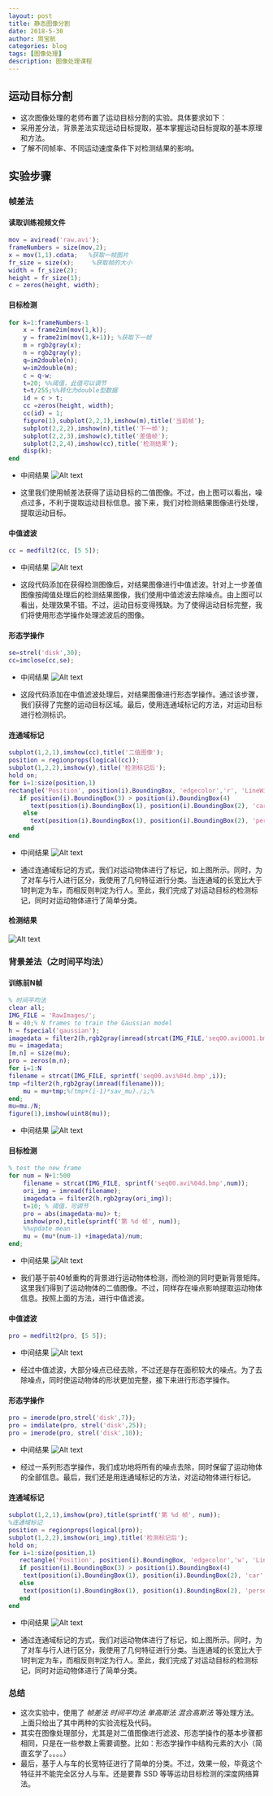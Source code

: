 ```yaml
---
layout: post
title: 静态图像分割
date: 2018-5-30
author: 周宝航
categories: blog
tags: [图像处理]
description: 图像处理课程
---
```


## 运动目标分割
- 这次图像处理的老师布置了运动目标分割的实验。具体要求如下：
- 采用差分法，背景差法实现运动目标提取，基本掌握运动目标提取的基本原理和方法。
- 了解不同帧率、不同运动速度条件下对检测结果的影响。

## 实验步骤

### 帧差法

#### 读取训练视频文件
``` matlab
mov = aviread('raw.avi');
frameNumbers = size(mov,2);
x = mov(1,1).cdata;   %获取一帧图片
fr_size = size(x);     %获取帧的大小
width = fr_size(2);
height = fr_size(1);
c = zeros(height, width);
```

#### 目标检测
``` matlab
for k=1:frameNumbers-1
    x = frame2im(mov(1,k)); 
    y = frame2im(mov(1,k+1)); %获取下一帧
    m = rgb2gray(x);
    n = rgb2gray(y);
    q=im2double(n);
    w=im2double(m);
    c = q-w;
    t=20; %%阈值，此值可以调节
    t=t/255;%%转化为double型数据
    id = c > t;
    cc =zeros(height, width);
    cc(id) = 1;
    figure(1),subplot(2,2,1),imshow(m),title('当前帧');
    subplot(2,2,2),imshow(n),title('下一帧');
    subplot(2,2,3),imshow(c),title('差值帧');
    subplot(2,2,4),imshow(cc),title('检测结果');
    disp(k);
end
```

- 中间结果
![Alt text](/img/2018-05-30-fd_dect.png)

- 这里我们使用帧差法获得了运动目标的二值图像。不过，由上图可以看出，噪点过多，不利于提取运动目标信息。接下来，我们对检测结果图像进行处理，提取运动目标。

#### 中值滤波
``` matlab
cc = medfilt2(cc, [5 5]);
```

- 中间结果
![Alt text](/img/2018-05-30-fd_med.png)

- 这段代码添加在获得检测图像后，对结果图像进行中值滤波。针对上一步差值图像按阈值处理后的检测结果图像，我们使用中值滤波去除噪点。由上图可以看出，处理效果不错。不过，运动目标变得残缺。为了使得运动目标完整，我们将使用形态学操作处理滤波后的图像。

#### 形态学操作

``` matlab
se=strel('disk',30);
cc=imclose(cc,se);
```

- 中间结果
![Alt text](/img/2018-05-30-fd_bin.png)

- 这段代码添加在中值滤波处理后，对结果图像进行形态学操作。通过该步骤，我们获得了完整的运动目标区域。最后，使用连通域标记的方法，对运动目标进行检测标识。

#### 连通域标记

``` matlab
subplot(1,2,1),imshow(cc),title('二值图像');
position = regionprops(logical(cc));
subplot(1,2,2),imshow(y),title('检测标记后');
hold on;
for i=1:size(position,1)
rectangle('Position', position(i).BoundingBox, 'edgecolor','r', 'LineWidth', 2);
   if position(i).BoundingBox(3) > position(i).BoundingBox(4)
      text(position(i).BoundingBox(1), position(i).BoundingBox(2), 'car');
    else
      text(position(i).BoundingBox(1), position(i).BoundingBox(2), 'person');
    end
end
```

- 中间结果
![Alt text](/img/2018-05-30-fd_res.png)

- 通过连通域标记的方式，我们对运动物体进行了标记，如上图所示。同时，为了对车与行人进行区分，我使用了几何特征进行分类。当连通域的长宽比大于1时判定为车，而相反则判定为行人。至此，我们完成了对运动目标的检测标记，同时对运动物体进行了简单分类。

#### 检测结果
![Alt text](/img/2018-05-30-fd_output.gif)

### 背景差法（之时间平均法）

#### 训练前N帧

``` matlab
% 时间平均法
clear all;
IMG_FILE = 'RawImages/';
N = 40;% N frames to train the Gaussian model
h = fspecial('gaussian');
imagedata = filter2(h,rgb2gray(imread(strcat(IMG_FILE,'seq00.avi0001.bmp')))); 
mu = imagedata;
[m,n] = size(mu);
pro = zeros(m,n);
for i=1:N
filename = strcat(IMG_FILE, sprintf('seq00.avi%04d.bmp',i)); 
tmp =filter2(h,rgb2gray(imread(filename)));
    mu = mu+tmp;%(tmp+(i-1)*sav_mu)./i;%
end;
mu=mu./N;
figure(1),imshow(uint8(mu));
```

- 中间结果
![Alt text](/img/2018-05-30-ave_N.png)

#### 目标检测

``` matlab
% test the new frame
for num = N+1:500
    filename = strcat(IMG_FILE, sprintf('seq00.avi%04d.bmp',num));
    ori_img = imread(filename);
    imagedata = filter2(h,rgb2gray(ori_img));
    t=10; % 阈值，可调节
    pro = abs(imagedata-mu)> t;
    imshow(pro),title(sprintf('第 %d 帧', num));
    %%update mean
    mu = (mu*(num-1) +imagedata)/num; 
end;
```

- 中间结果
![Alt text](/img/2018-05-30-ave_dect.png)

- 我们基于前40帧重构的背景进行运动物体检测，而检测的同时更新背景矩阵。这里我们得到了运动物体的二值图像。不过，同样存在噪点影响提取运动物体信息。按照上面的方法，进行中值滤波。

#### 中值滤波

``` matlab
pro = medfilt2(pro, [5 5]);
```

- 中间结果
![Alt text](/img/2018-05-30-ave_med.png)

- 经过中值滤波，大部分噪点已经去除，不过还是存在面积较大的噪点。为了去除噪点，同时使运动物体的形状更加完整，接下来进行形态学操作。

#### 形态学操作

``` matlab
pro = imerode(pro,strel('disk',7));
pro = imdilate(pro, strel('disk',25));
pro = imerode(pro, strel('disk',10));
```

- 中间结果
![Alt text](/img/2018-05-30-ave_bin.png)

- 经过一系列形态学操作，我们成功地将所有的噪点去除，同时保留了运动物体的全部信息。最后，我们还是用连通域标记的方法，对运动物体进行标记。

#### 连通域标记

``` matlab
subplot(1,2,1),imshow(pro),title(sprintf('第 %d 帧', num));
%连通域标记
position = regionprops(logical(pro));
subplot(1,2,2),imshow(ori_img),title('检测标记后');
hold on;
for i=1:size(position,1)
   rectangle('Position', position(i).BoundingBox, 'edgecolor','w', 'LineWidth', 2);
   if position(i).BoundingBox(3) > position(i).BoundingBox(4)
    text(position(i).BoundingBox(1), position(i).BoundingBox(2), 'car','color','r');
   else
    text(position(i).BoundingBox(1), position(i).BoundingBox(2), 'person','color','r');
   end
end
```

- 中间结果
![Alt text](/img/2018-05-30-ave_res.png)

- 通过连通域标记的方式，我们对运动物体进行了标记，如上图所示。同时，为了对车与行人进行区分，我使用了几何特征进行分类。当连通域的长宽比大于1时判定为车，而相反则判定为行人。至此，我们完成了对运动目标的检测标记，同时对运动物体进行了简单分类。

### 总结

- 这次实验中，使用了 *帧差法* *时间平均法* *单高斯法* *混合高斯法* 等处理方法。上面只给出了其中两种的实验流程及代码。
- 其实在图像处理部分，尤其是对二值图像进行滤波、形态学操作的基本步骤都相同，只是在一些参数上需要调整。比如：形态学操作中结构元素的大小（简直玄学了。。。。）
- 最后，基于人与车的长宽特征进行了简单的分类。不过，效果一般，毕竟这个特征并不能完全区分人与车。还是要靠 SSD 等等运动目标检测的深度网络算法。
